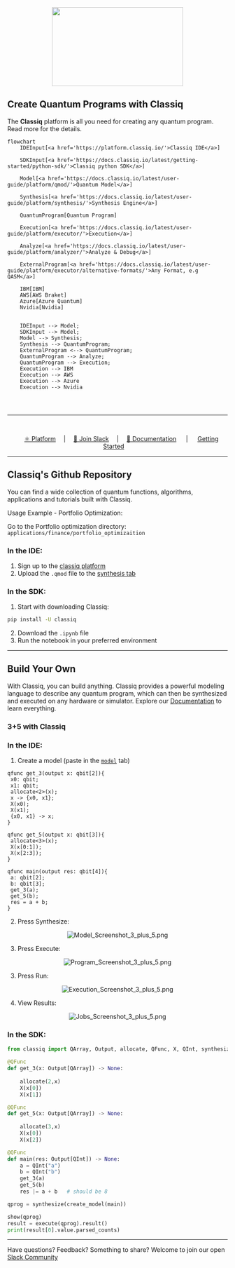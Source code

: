 <center>

<img src="README_resources/classiq-logo.svg" width="300" height="180">

</center>

## Create Quantum Programs with Classiq




The **Classiq** platform is all you need for creating any quantum program. Read more for the details.

```mermaid
flowchart
    IDEInput[<a href='https://platform.classiq.io/'>Classiq IDE</a>]

    SDKInput[<a href='https://docs.classiq.io/latest/getting-started/python-sdk/'>Classiq python SDK</a>]

    Model[<a href='https://docs.classiq.io/latest/user-guide/platform/qmod/'>Quantum Model</a>]

    Synthesis[<a href='https://docs.classiq.io/latest/user-guide/platform/synthesis/'>Synthesis Engine</a>]

    QuantumProgram[Quantum Program]

    Execution[<a href='https://docs.classiq.io/latest/user-guide/platform/executor/'>Execution</a>]

    Analyze[<a href='https://docs.classiq.io/latest/user-guide/platform/analyzer/'>Analyze & Debug</a>]

    ExternalProgram[<a href='https://docs.classiq.io/latest/user-guide/platform/executor/alternative-formats/'>Any Format, e.g QASM</a>]

    IBM[IBM]
    AWS[AWS Braket]
    Azure[Azure Quantum]
    Nvidia[Nvidia]


    IDEInput --> Model;
    SDKInput --> Model;
    Model --> Synthesis;
    Synthesis --> QuantumProgram;
    ExternalProgram <--> QuantumProgram;
    QuantumProgram --> Analyze;
    QuantumProgram --> Execution;
    Execution --> IBM
    Execution --> AWS
    Execution --> Azure
    Execution --> Nvidia




```

<hr>
<br>

<p align="center">
   &emsp;
   <a href="https://short.classiq.io/join-slack">⚛️ Platform</a>
   &emsp;|&emsp;
   <a href="https://short.classiq.io/join-slack">👋 Join Slack</a>
   &emsp;|&emsp;
   <a href="https://docs.classiq.io/latest/user-guide/">📖 Documentation</a>
   &emsp; | &emsp;
   <a href="https://docs.classiq.io/latest/getting-started/">Getting Started</a>
   &emsp;
</p>

<hr>

## Classiq's Github Repository

You can find a wide collection of quantum functions, algorithms, applications and tutorials built with Classiq.

Usage Example - Portfolio Optimization:

Go to the Portfolio optimization directory: `applications/finance/portfolio_optimizaition`

### In the IDE:

1. Sign up to the <a href='https://platform.classiq.io/'>classiq platform</a>
2. Upload the `.qmod` file to the <a href='https://platform.classiq.io/synthesis'>synthesis tab</a>

### In the SDK:

1. Start with downloading Classiq:

```bash
pip install -U classiq
```

2. Download the `.ipynb` file
3. Run the notebook in your preferred environment

<hr>

## Build Your Own

With Classiq, you can build anything. Classiq provides a powerful modeling language to describe any quantum program, which can then be synthesized and executed on any hardware or simulator. Explore our <a href="https://docs.classiq.io/latest/user-guide/">Documentation</a> to learn everything.

### 3+5 with Classiq

### In the IDE:

1. Create a model (paste in the <a href="https://platform.classiq.io/dsl-synthesis">`model`</a> tab)

```
qfunc get_3(output x: qbit[2]){
 x0: qbit;
 x1: qbit;
 allocate<2>(x);
 x -> {x0, x1};
 X(x0);
 X(x1);
 {x0, x1} -> x;
}

qfunc get_5(output x: qbit[3]){
 allocate<3>(x);
 X(x[0:1]);
 X(x[2:3]);
}

qfunc main(output res: qbit[4]){
 a: qbit[2];
 b: qbit[3];
 get_3(a);
 get_5(b);
 res = a + b;
}
```

2. Press Synthesize:
  <center>

  ![Model_Screenshot_3_plus_5.png](README_resources/Model_Screenshot_3_plus_5.png)

</center>

3. Press Execute:
  <center>

  ![Program_Screenshot_3_plus_5.png](README_resources/Program_Screenshot_3_plus_5.png)

</center>

3. Press Run:
  <center>

  ![Execution_Screenshot_3_plus_5.png](README_resources/Execution_Screenshot_3_plus_5.png)

</center>

4. View Results:
  <center>

  ![Jobs_Screenshot_3_plus_5.png](README_resources/Jobs_Screenshot_3_plus_5.png)

</center>

### In the SDK:
```python
from classiq import QArray, Output, allocate, QFunc, X, QInt, synthesize, create_model, show, execute

@QFunc
def get_3(x: Output[QArray]) -> None:
    
    allocate(2,x)
    X(x[0])
    X(x[1])

@QFunc
def get_5(x: Output[QArray]) -> None:
    
    allocate(3,x)
    X(x[0])
    X(x[2])

@QFunc
def main(res: Output[QInt]) -> None:
    a = QInt("a")
    b = QInt("b")
    get_3(a)
    get_5(b)
    res |= a + b   # should be 8

qprog = synthesize(create_model(main))

show(qprog)
result = execute(qprog).result()
print(result[0].value.parsed_counts)
```

<hr>

Have questions? Feedback? Something to share? 
Welcome to join our open <a href="https://short.classiq.io/join-slack">Slack Community</a>
